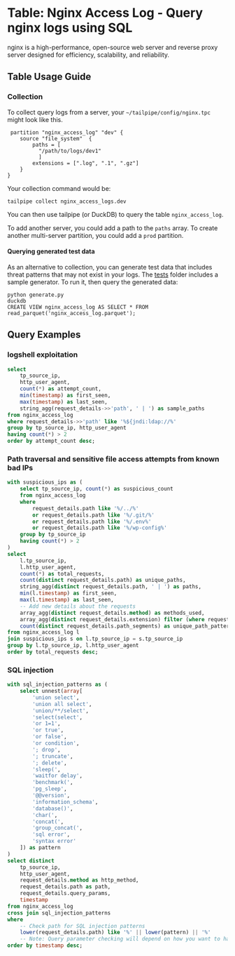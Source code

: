 # Table: Nginx Access Log - Query nginx logs using SQL

nginx is a high-performance, open-source web server and reverse proxy server designed for efficiency, scalability, and reliability. 

## Table Usage Guide

### Collection

To collect query logs from a server, your `~/tailpipe/config/nginx.tpc` might look like this.

```hcl
 partition "nginx_access_log" "dev" {
    source "file_system"  {
        paths = [
          "/path/to/logs/dev1"
          ]
        extensions = [".log", ".1", ".gz"]
    }
}
```

Your collection command would be:

```
tailpipe collect nginx_access_logs.dev
```

You can then use tailpipe (or DuckDB) to query the table `nginx_access_log`.

To add another server, you could add a path to the `paths` array. To create another multi-server partition, you could add a `prod` partition.

#### Querying generated test data

As an alternative to collection, you can generate test data that includes threat patterns that may not exist in your logs. The [tests](../../tests) folder includes a sample generator. To run it, then query the generated data:

```
python generate.py
duckdb
CREATE VIEW nginx_access_log AS SELECT * FROM read_parquet('nginx_access_log.parquet');
```
## Query Examples

### logshell exploitation

```sql
select
    tp_source_ip,
    http_user_agent,
    count(*) as attempt_count,
    min(timestamp) as first_seen,
    max(timestamp) as last_seen,
    string_agg(request_details->>'path', ' | ') as sample_paths
from nginx_access_log
where request_details->>'path' like '%${jndi:ldap://%'
group by tp_source_ip, http_user_agent
having count(*) > 2
order by attempt_count desc;
```

### Path traversal and sensitive file access attempts from known bad IPs

```sql
with suspicious_ips as (
    select tp_source_ip, count(*) as suspicious_count
    from nginx_access_log
    where
        request_details.path like '%/../%' 
        or request_details.path like '%/.git/%'
        or request_details.path like '%/.env%'
        or request_details.path like '%/wp-config%'
    group by tp_source_ip
    having count(*) > 2
)
select
    l.tp_source_ip,
    l.http_user_agent,
    count(*) as total_requests,
    count(distinct request_details.path) as unique_paths,
    string_agg(distinct request_details.path, ' | ') as paths,
    min(l.timestamp) as first_seen,
    max(l.timestamp) as last_seen,
    -- Add new details about the requests
    array_agg(distinct request_details.method) as methods_used,
    array_agg(distinct request_details.extension) filter (where request_details.extension is not null) as file_extensions,
    count(distinct request_details.path_segments) as unique_path_patterns
from nginx_access_log l
join suspicious_ips s on l.tp_source_ip = s.tp_source_ip
group by l.tp_source_ip, l.http_user_agent
order by total_requests desc;
```

### SQL injection

```sql
with sql_injection_patterns as (
    select unnest(array[
        'union select',
        'union all select',
        'union/**/select',
        'select(select',
        'or 1=1',
        'or true',
        'or false',
        'or condition',
        '; drop',
        '; truncate',
        '; delete',
        'sleep(',
        'waitfor delay',
        'benchmark(',
        'pg_sleep',
        '@@version',
        'information_schema',
        'database()',
        'char(',
        'concat(',
        'group_concat(',
        'sql error',
        'syntax error'
    ]) as pattern
)
select distinct
    tp_source_ip,
    http_user_agent,
    request_details.method as http_method,
    request_details.path as path,
    request_details.query_params,
    timestamp
from nginx_access_log
cross join sql_injection_patterns
where 
    -- Check path for SQL injection patterns
    lower(request_details.path) like '%' || lower(pattern) || '%'
    -- Note: Query parameter checking will depend on how you want to handle the struct type
order by timestamp desc;
```

